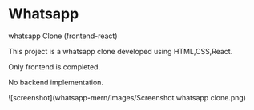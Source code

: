 # Whatsapp
whatsapp Clone (frontend-react)

This project is a whatsapp clone developed using HTML,CSS,React.

Only frontend is completed.

No backend implementation.


![screenshot](whatsapp-mern/images/Screenshot whatsapp clone.png)